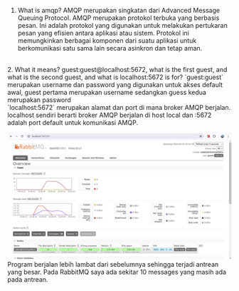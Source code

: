 1. What is amqp?
AMQP merupakan singkatan dari Advanced Message Queuing Protocol. AMQP merupakan protokol terbuka yang berbasis pesan. Ini adalah protokol yang digunakan untuk melakukan pertukaran pesan yang efisien antara aplikasi atau sistem. Protokol ini memungkinkan berbagai komponen dari suatu aplikasi untuk berkomunikasi satu sama lain secara asinkron dan tetap aman.
<br />
2. What it means? guest:guest@localhost:5672, what is the first guest, and what is  the second guest, and what is localhost:5672 is for?
`guest:guest` merupakan username dan password yang digunakan untuk akses default awal, guest pertama merupakan username sedangkan guess kedua merupakan password <br />
`localhost:5672` merupakan alamat dan port di mana broker AMQP berjalan. localhost sendiri berarti broker AMQP berjalan di host local dan :5672 adalah port default untuk komunikasi AMQP.

![slow](images/slow1.png)
Program berjalan lebih lambat dari sebelumnya sehingga terjadi antrean yang besar. Pada RabbitMQ saya ada sekitar 10 messages yang masih ada pada antrean.